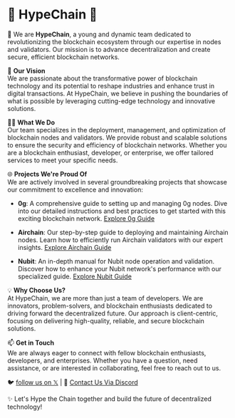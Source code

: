 # 🌟 **HypeChain** 🌟

🚀 We are **HypeChain**, a young and dynamic team dedicated to revolutionizing the blockchain ecosystem through our expertise in nodes and validators. Our mission is to advance decentralization and create secure, efficient blockchain networks.

🔗 **Our Vision**  
We are passionate about the transformative power of blockchain technology and its potential to reshape industries and enhance trust in digital transactions. At HypeChain, we believe in pushing the boundaries of what is possible by leveraging cutting-edge technology and innovative solutions.

👩‍💻 **What We Do**  
Our team specializes in the deployment, management, and optimization of blockchain nodes and validators. We provide robust and scalable solutions to ensure the security and efficiency of blockchain networks. Whether you are a blockchain enthusiast, developer, or enterprise, we offer tailored services to meet your specific needs.

🌐 **Projects We're Proud Of**  
We are actively involved in several groundbreaking projects that showcase our commitment to excellence and innovation:

- **0g**: A comprehensive guide to setting up and managing 0g nodes. Dive into our detailed instructions and best practices to get started with this exciting blockchain network. [Explore 0g Guide](https://github.com/hypechain/guides/tree/main/0g-guide/README.MD)
  
- **Airchain**: Our step-by-step guide to deploying and maintaining Airchain nodes. Learn how to efficiently run Airchain validators with our expert insights. [Explore Airchain Guide](https://github.com/hypechain/guides/tree/main/airchain-guide/README.md)
  
- **Nubit**: An in-depth manual for Nubit node operation and validation. Discover how to enhance your Nubit network's performance with our specialized guide. [Explore Nubit Guide](https://github.com/hypechain/guides/blob/main/nubit/README.MD)

💡 **Why Choose Us?**  
At HypeChain, we are more than just a team of developers. We are innovators, problem-solvers, and blockchain enthusiasts dedicated to driving forward the decentralized future. Our approach is client-centric, focusing on delivering high-quality, reliable, and secure blockchain solutions.

📫 **Get in Touch**  
We are always eager to connect with fellow blockchain enthusiasts, developers, and enterprises. Whether you have a question, need assistance, or are interested in collaborating, feel free to reach out to us.

🐦 [follow us on 𝕏](https://x.com/hype_chain) | 📧 [Contact Us Via Discord](https://discord.com/users/846802439742029855)

✨ Let's Hype the Chain together and build the future of decentralized technology!
